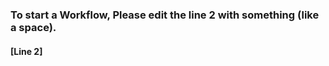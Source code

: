 ### To start a Workflow, Please edit the line 2 with something (like a space).
#### [Line 2]       

